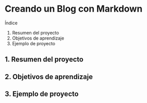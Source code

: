 # Creando un Blog con Markdown

Índice

1. Resumen del proyecto 
2. Objetivos de aprendizaje
3. Ejemplo de proyecto

## 1. Resumen del proyecto

## 2. Objetivos de aprendizaje

## 3. Ejemplo de proyecto
